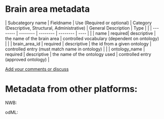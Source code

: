 # Brain area metadata

| Subcategory name	| Fieldname |	Use (Required or optional) |	Category (Descriptive, Structural, Administrative)	| General Description |	Type |
| | -------- |	-------- |	--------	| -------- | ---- |
| | name	   |   required| 	descriptive | the name of the brain area | controlled vocabulary (dependent on ontology) |
| | brain_area_id | required	| descriptive |	the id from a given ontology	| controlled entry (must match name in ontology) |
| | ontology_name	| required	| descriptive |	the name of the ontology used	| controlled entry (approved ontology) |

[Add your comments or discuss](https://github.com/VH-Lab/neuroscienceexperimentalmetadata/issues/2)

# Metadata from other platforms:

NWB:

odML: 
